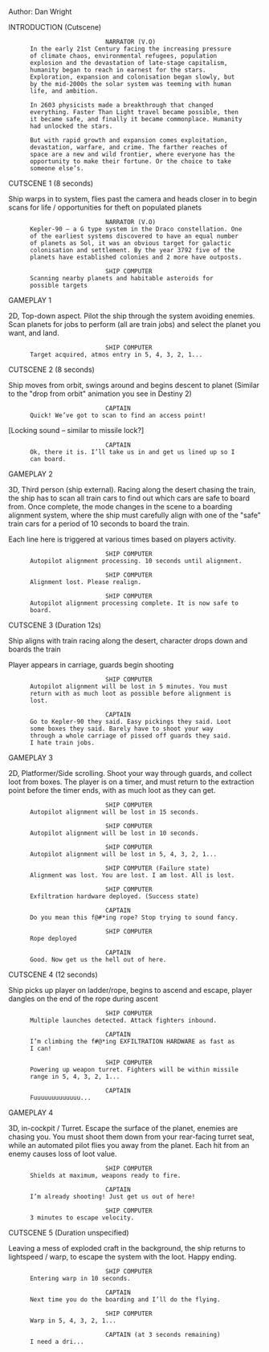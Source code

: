 Author: Dan Wright


INTRODUCTION (Cutscene)

                               NARRATOR (V.O)
          In the early 21st Century facing the increasing pressure
          of climate chaos, environmental refugees, population
          explosion and the devastation of late-stage capitalism,
          humanity began to reach in earnest for the stars.
          Exploration, expansion and colonisation began slowly, but
          by the mid-2000s the solar system was teeming with human
          life, and ambition.

          In 2603 physicists made a breakthrough that changed
          everything. Faster Than Light travel became possible, then
          it became safe, and finally it became commonplace. Humanity
          had unlocked the stars.

          But with rapid growth and expansion comes exploitation,
          devastation, warfare, and crime. The farther reaches of
          space are a new and wild frontier, where everyone has the
          opportunity to make their fortune. Or the choice to take
          someone else’s.



CUTSCENE 1 (8 seconds)

Ship warps in to system, flies past the camera and heads closer in to begin
scans for life / opportunities for theft on populated planets

                               NARRATOR (V.O)
          Kepler-90 – a G type system in the Draco constellation. One
          of the earliest systems discovered to have an equal number
          of planets as Sol, it was an obvious target for galactic
          colonisation and settlement. By the year 3792 five of the
          planets have established colonies and 2 more have outposts.

                               SHIP COMPUTER
          Scanning nearby planets and habitable asteroids for
          possible targets



GAMEPLAY 1

2D, Top-down aspect. Pilot the ship through the system avoiding enemies. Scan
planets for jobs to perform (all are train jobs) and select the planet you
want, and land.

                               SHIP COMPUTER
          Target acquired, atmos entry in 5, 4, 3, 2, 1...



CUTSCENE 2 (8 seconds)

Ship moves from orbit, swings around and begins descent to planet (Similar to
the "drop from orbit" animation you see in Destiny 2)

                               CAPTAIN
          Quick! We’ve got to scan to find an access point!

[Locking sound – similar to missile lock?]

                               CAPTAIN
          Ok, there it is. I’ll take us in and get us lined up so I
          can board.



GAMEPLAY 2

3D, Third person (ship external). Racing along the desert chasing the train,
the ship has to scan all train cars to find out which cars are safe to board
from. Once complete, the mode changes in the scene to a boarding alignment
system, where the ship must carefully align with one of the "safe" train cars
for a period of 10 seconds to board the train.

Each line here is triggered at various times based on players activity.

                               SHIP COMPUTER
          Autopilot alignment processing. 10 seconds until alignment.

                               SHIP COMPUTER
          Alignment lost. Please realign.

                               SHIP COMPUTER
          Autopilot alignment processing complete. It is now safe to
          board.



CUTSCENE 3 (Duration 12s)

Ship aligns with train racing along the desert, character drops down and boards the train

Player appears in carriage, guards begin shooting

                               SHIP COMPUTER
          Autopilot alignment will be lost in 5 minutes. You must
          return with as much loot as possible before alignment is
          lost.

                               CAPTAIN
          Go to Kepler-90 they said. Easy pickings they said. Loot
          some boxes they said. Barely have to shoot your way
          through a whole carriage of pissed off guards they said.
          I hate train jobs.



GAMEPLAY 3

2D, Platformer/Side scrolling. Shoot your way through guards, and collect loot
from boxes. The player is on a timer, and must return to the extraction point
before the timer ends, with as much loot as they can get.

                               SHIP COMPUTER
          Autopilot alignment will be lost in 15 seconds.

                               SHIP COMPUTER
          Autopilot alignment will be lost in 10 seconds.

                               SHIP COMPUTER
          Autopilot alignment will be lost in 5, 4, 3, 2, 1...

                               SHIP COMPUTER (Failure state)
          Alignment was lost. You are lost. I am lost. All is lost.

                               SHIP COMPUTER
          Exfiltration hardware deployed. (Success state)

                               CAPTAIN
          Do you mean this f@#*ing rope? Stop trying to sound fancy.

                               SHIP COMPUTER
          Rope deployed

                               CAPTAIN
          Good. Now get us the hell out of here.



CUTSCENE 4 (12 seconds)

Ship picks up player on ladder/rope, begins to ascend and escape, player
dangles on the end of the rope during ascent
 
                               SHIP COMPUTER
          Multiple launches detected. Attack fighters inbound.

                               CAPTAIN
          I’m climbing the f#@*ing EXFILTRATION HARDWARE as fast as
          I can!

                               SHIP COMPUTER
          Powering up weapon turret. Fighters will be within missile
          range in 5, 4, 3, 2, 1...

                               CAPTAIN
          Fuuuuuuuuuuuuu...

 

GAMEPLAY 4

3D, in-cockpit / Turret. Escape the surface of the planet, enemies are chasing
you. You must shoot them down from your rear-facing turret seat, while an
automated pilot flies you away from the planet. Each hit from an enemy causes
loss of loot value.

                               SHIP COMPUTER
          Shields at maximum, weapons ready to fire.

                               CAPTAIN
          I’m already shooting! Just get us out of here!

                               SHIP COMPUTER
          3 minutes to escape velocity.



CUTSCENE 5 (Duration unspecified)

Leaving a mess of exploded craft in the background, the ship returns to
lightspeed / warp, to escape the system with the loot. Happy ending.

                               SHIP COMPUTER
          Entering warp in 10 seconds.

                               CAPTAIN
          Next time you do the boarding and I’ll do the flying.

                               SHIP COMPUTER
          Warp in 5, 4, 3, 2, 1...

                               CAPTAIN (at 3 seconds remaining)
          I need a dri...
